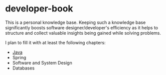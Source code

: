# developer-book
This is a personal knowledge base. Keeping such a knowledge base significantly boosts software designer/developer's efficiency as it helps to structure and collect valuable insights being gained while solving problems.  
  
I plan to fill it with at least the following chapters:

* [Java](https://github.com/ivanwolkow/developer-book/blob/main/Java.pdf)
* Spring
* Software and System Design
* Databases
